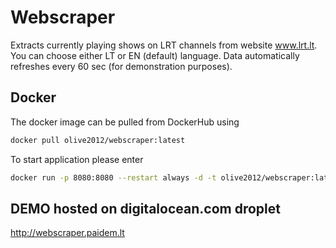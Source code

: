 # Webscraper
Extracts currently playing shows on LRT channels from website www.lrt.lt. 
You can choose either LT or EN (default) language.
Data automatically refreshes every 60 sec (for demonstration purposes).

## Docker
The docker image can be pulled from DockerHub using 
```bash 
docker pull olive2012/webscraper:latest
```

To start application please enter

```bash 
docker run -p 8080:8080 --restart always -d -t olive2012/webscraper:latest
```
## DEMO hosted on digitalocean.com droplet

http://webscraper.paidem.lt
